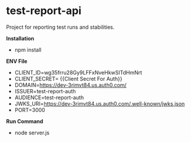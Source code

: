 # test-report-api
Project for reporting test runs and stabilities.

**Installation**
- npm install

**ENV File**
- CLIENT_ID=wg35frru28Gy9LFFxNveHkwSITdHmNrt
- CLIENT_SECRET= {{Client Secret For Auth}}
- DOMAIN=https://dev-3rimvt84.us.auth0.com/
- ISSUER=test-report-auth
- AUDIENCE=test-report-auth
- JWKS_URI=https://dev-3rimvt84.us.auth0.com/.well-known/jwks.json
- PORT=3000

**Run Command**
- node server.js
